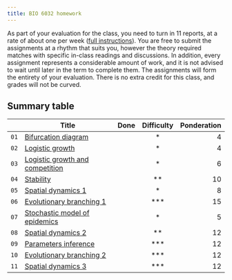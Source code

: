 ```yaml
---
title: BIO 6032 homework
---
```


<!-- Unless explicitly indicated, do not change anything in this file -->

As part of your evaluation for the class, you need to turn in 11 reports, at a
rate of about one per week ([full instructions](/about)). You are free to submit
the assignments at a rhythm that suits you, however the theory required matches
with specific in-class readings and discussions. In addition, every assignment
represents a considerable amount of work, and it is not advised to wait until
later in the term to complete them. The assignments will form the entirety of
your evaluation. There is no extra credit for this class, and grades will not be
curved.

## Summary table

<!-- Copy this symbol ✔️ in the Done column when the homework is finished -->

|      | Title                                          | Done | Difficulty | Ponderation |
|:----:| ---------------------------------------------- | ---- |:----------:| -----------:|
| `01` | [Bifurcation diagram](bifurcation)             |      |     *      |           4 |
| `02` | [Logistic growth](logistic)                    |      |     *      |           4 |
| `03` | [Logistic growth and competition](competition) |      |     *      |           6 |
| `04` | [Stability](stability)                         |      |     **     |          10 |
| `05` | [Spatial dynamics 1](sd1)                      |      |     *      |           8 |
| `06` | [Evolutionary branching 1](eia)                |      |    ***     |          15 |
| `07` | [Stochastic model of epidemics](epidemics)     |      |     *      |           5 |
| `08` | [Spatial dynamics 2](sd2)                      |      |     **     |          12 |
| `09` | [Parameters inference](inference)              |      |    ***     |          12 |
| `10` | [Evolutionary branching 2](eia)                |      |    ***     |          12 |
| `11` | [Spatial dynamics 3](sd3)                      |      |    ***     |          12 |
